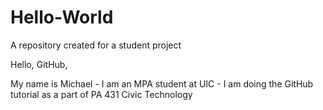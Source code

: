 # Hello-World
A repository created for a student project

Hello, GitHub,

My name is Michael - I am an MPA student at UIC - I am doing the GitHub tutorial as a part of PA 431 Civic Technology
